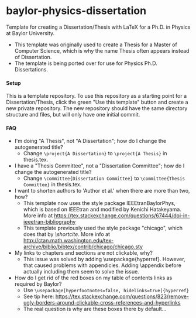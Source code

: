 baylor-physics-dissertation
================

Template for creating a Dissertation/Thesis with LaTeX for a Ph.D. in Physics at Baylor University.
- This template was originally used to create a Thesis for a Master of Computer Science, which is why the name Thesis often appears instead of Dissertation.
- The template is being ported over for use for Physics Ph.D. Dissertations.

#### Setup
This is a template repository.
To use this repository as a starting point for a Dissertation/Thesis, click the green "Use this template" button and create a new private repository.
The new repository should have the same directory structure and files, but will only have one initial commit.

#### FAQ

* I'm doing "A Thesis", not "A Dissertation"; how do I change the autogenerated title?
  * Change `\project{A Dissertation}` to `\project{A Thesis}` in thesis.tex.
* I have a "Thesis Committee", not a "Dissertation Committee"; how do I change the autogenerated title?
  * Change `\committee{Dissertation Committee}` to `\committee{Thesis Committee}` in thesis.tex.
* I want to shorten authors to 'Author et al.' when there are more than two, how?
  * This template now uses the style package IEEEtranBaylorPhys, which is based on IEEEtran and modified by Kenichi Hatakeyama. More info at https://tex.stackexchange.com/questions/67444/doi-in-ieeetran-bibliography
  * This template previously used the style package "chicago", which does that by _\shortcite_. More info at http://ctan.math.washington.edu/tex-archive/biblio/bibtex/contrib/chicago/chicago.sty
* My links to chapters and sections are not clickable, why?
  * This issue was solved by adding \usepackage{hyperref}. However, that caused problems with appendicies. Adding \appendix before actually including them seem to solve the issue.
* How do I get rid of the red boxes on my table of contents links as required by Baylor?
  * Use `\usepackage[hyperfootnotes=false, hidelinks=true]{hyperref}`
  * See tip here: https://tex.stackexchange.com/questions/823/remove-ugly-borders-around-clickable-cross-references-and-hyperlinks
  * The real question is why are these boxes there by default...
